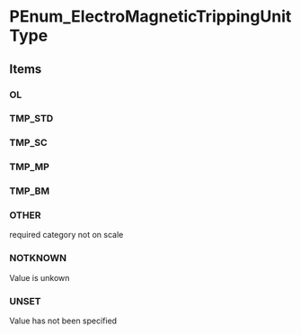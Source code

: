 # PEnum_ElectroMagneticTrippingUnitType

## Items

### OL


### TMP_STD


### TMP_SC


### TMP_MP


### TMP_BM


### OTHER
required category not on scale

### NOTKNOWN
Value is unkown

### UNSET
Value has not been specified
